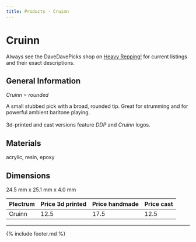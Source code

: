 ```yaml
---
title: Products - Cruinn
---
```


# Cruinn

Always see the DaveDavePicks shop on [Heavy Repping!](https://www.heavyrepping.com/store/shop/davedavepicks/) for current listings and their exact descriptions.

## General Information
*Cruinn* = *rounded*

A small stubbed pick with a broad, rounded tip. Great for strumming and for powerful ambient baritone playing.<br/><br/>3d-printed and cast versions feature *DDP* and *Cruinn* logos.

## Materials
acrylic, resin, epoxy

## Dimensions
24.5 mm x 25.1 mm x 4.0 mm

| **Plectrum**                                        | **Price 3d printed**   | **Price handmade**   | **Price cast**   |
|:----------------------------------------------------|:-----------------------|:---------------------|:-----------------|
| Cruinn                                          | 12.5               | 17.5             | 12.5         |

---

{% include footer.md %}
